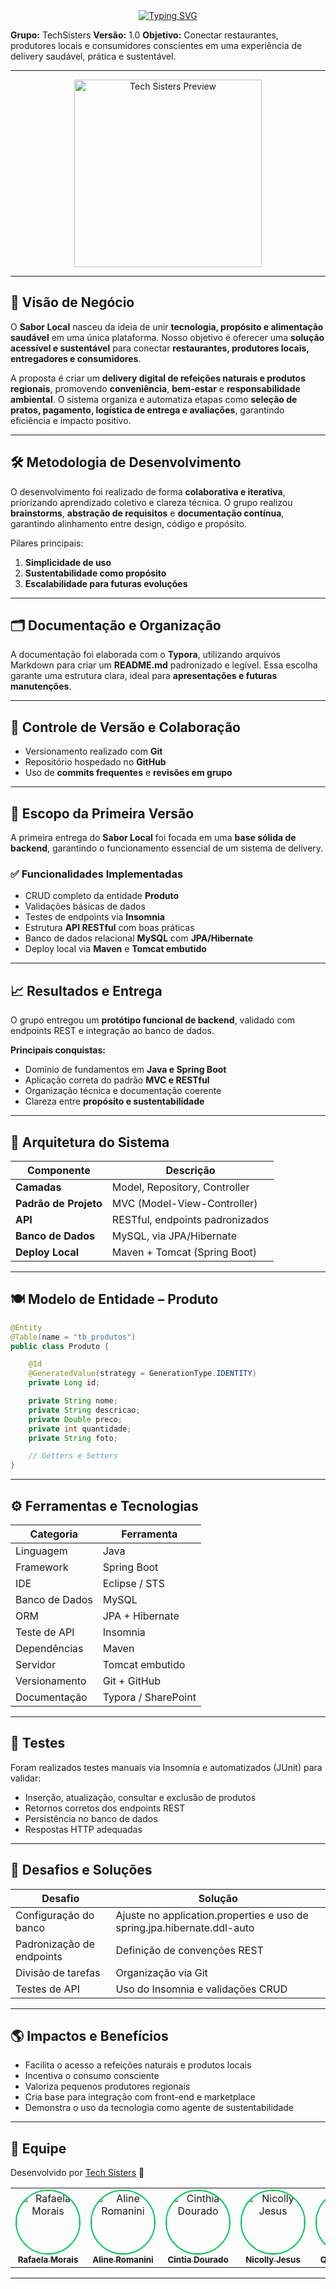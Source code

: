 <div align="center">
  <a href="https://git.io/typing-svg">
    <img src="https://readme-typing-svg.herokuapp.com?font=Fira+Code&size=24&duration=3000&pause=1000&color=00C853&center=true&vCenter=true&width=850&lines=Sabor+Local+–+Delivery+Sustentável+de+Alimentos+Naturais!" alt="Typing SVG" />
  </a>
</div>

**Grupo:** TechSisters
**Versão:** 1.0
**Objetivo:** Conectar restaurantes, produtores locais e consumidores conscientes em uma experiência de delivery saudável, prática e sustentável.

---

<div align="center">
  <img src="https://ik.imagekit.io/5qjemq96e/Projeto1%20-%20delivery/SaborLocal_logo.png?updatedAt=1760625885744" alt="Tech Sisters Preview" width="300" />
</a>
</div>





---

## 🧭 Visão de Negócio

O **Sabor Local** nasceu da ideia de unir **tecnologia, propósito e alimentação saudável** em uma única plataforma.
Nosso objetivo é oferecer uma **solução acessível e sustentável** para conectar **restaurantes, produtores locais, entregadores e consumidores**.

A proposta é criar um **delivery digital de refeições naturais e produtos regionais**, promovendo **conveniência**, **bem-estar** e **responsabilidade ambiental**.
O sistema organiza e automatiza etapas como **seleção de pratos, pagamento, logística de entrega e avaliações**, garantindo eficiência e impacto positivo.

---

## 🛠️ Metodologia de Desenvolvimento

O desenvolvimento foi realizado de forma **colaborativa e iterativa**, priorizando aprendizado coletivo e clareza técnica.
O grupo realizou **brainstorms**, **abstração de requisitos** e **documentação contínua**, garantindo alinhamento entre design, código e propósito.

Pilares principais:
1. **Simplicidade de uso**
2. **Sustentabilidade como propósito**
3. **Escalabilidade para futuras evoluções**

---

## 🗂️ Documentação e Organização

A documentação foi elaborada com o **Typora**, utilizando arquivos Markdown para criar um **README.md** padronizado e legível.
Essa escolha garante uma estrutura clara, ideal para **apresentações e futuras manutenções**.

---

## 🔄 Controle de Versão e Colaboração

- Versionamento realizado com **Git**
- Repositório hospedado no **GitHub**
- Uso de **commits frequentes** e **revisões em grupo**

---

## 🚀 Escopo da Primeira Versão

A primeira entrega do **Sabor Local** foi focada em uma **base sólida de backend**, garantindo o funcionamento essencial de um sistema de delivery.

### ✅ Funcionalidades Implementadas
- CRUD completo da entidade **Produto**
- Validações básicas de dados
- Testes de endpoints via **Insomnia**
- Estrutura **API RESTful** com boas práticas
- Banco de dados relacional **MySQL** com **JPA/Hibernate**
- Deploy local via **Maven** e **Tomcat embutido**

---

## 📈 Resultados e Entrega

O grupo entregou um **protótipo funcional de backend**, validado com endpoints REST e integração ao banco de dados.

**Principais conquistas:**
- Domínio de fundamentos em **Java e Spring Boot**
- Aplicação correta do padrão **MVC e RESTful**
- Organização técnica e documentação coerente
- Clareza entre **propósito e sustentabilidade**

---

## 🧩 Arquitetura do Sistema

| Componente | Descrição |
|-------------|------------|
| **Camadas** | Model, Repository, Controller |
| **Padrão de Projeto** | MVC (Model-View-Controller) |
| **API** | RESTful, endpoints padronizados |
| **Banco de Dados** | MySQL, via JPA/Hibernate |
| **Deploy Local** | Maven + Tomcat (Spring Boot) |

---

## 🍽️ Modelo de Entidade – Produto

```java
@Entity
@Table(name = "tb_produtos")
public class Produto {

    @Id
    @GeneratedValue(strategy = GenerationType.IDENTITY)
    private Long id;

    private String nome;
    private String descricao;
    private Double preco;
    private int quantidade;
    private String foto;

    // Getters e Setters
}
```

---

## ⚙️ Ferramentas e Tecnologias

| Categoria | Ferramenta |
|------------|-------------|
| Linguagem | Java |
| Framework | Spring Boot |
| IDE | Eclipse / STS |
| Banco de Dados | MySQL |
| ORM | JPA + Hibernate |
| Teste de API | Insomnia |
| Dependências | Maven |
| Servidor | Tomcat embutido |
| Versionamento | Git + GitHub |
| Documentação | Typora / SharePoint |

---

## 🧪 Testes

Foram realizados testes manuais via Insomnia e automatizados (JUnit) para validar:
- Inserção, atualização, consultar e exclusão de produtos
- Retornos corretos dos endpoints REST
- Persistência no banco de dados
- Respostas HTTP adequadas

---

## 🧱 Desafios e Soluções

| Desafio | Solução |
|----------|----------|
| Configuração do banco | Ajuste no application.properties e uso de spring.jpa.hibernate.ddl-auto |
| Padronização de endpoints | Definição de convenções REST |
| Divisão de tarefas | Organização via Git |
| Testes de API | Uso do Insomnia e validações CRUD |

---

## 🌎 Impactos e Benefícios

- Facilita o acesso a refeições naturais e produtos locais
- Incentiva o consumo consciente
- Valoriza pequenos produtores regionais
- Cria base para integração com front-end e marketplace
- Demonstra o uso da tecnologia como agente de sustentabilidade

---

## 🙌 Equipe

Desenvolvido por [Tech Sisters](https://projeto-integrador-grupo-01.github.io/techsisters/) 🍃



<table align="center">
  <tr>
    <td align="center">
      <a href="https://github.com/LemesdeMorais">
        <img src="https://github.com/LemesdeMorais.png?size=100" width="100" style="border-radius:50%; border:2px solid #00C853;" alt="Rafaela Morais"/>
        <br/><sub><b>Rafaela Morais</b></sub>
      </a>
    </td>
    <td align="center">
      <a href="https://github.com/alineromanini">
        <img src="https://github.com/alineromanini.png?size=100" width="100" style="border-radius:50%; border:2px solid #00C853;" alt="Aline Romanini"/>
        <br/><sub><b>Aline Romanini</b></sub>
      </a>
    </td>
    <td align="center">
      <a href="https://github.com/cdouradom">
        <img src="https://github.com/cdouradom.png?size=100" width="100" style="border-radius:50%; border:2px solid #00C853;" alt="Cinthia Dourado"/>
        <br/><sub><b>Cintia Dourado</b></sub>
      </a>
    </td>
    <td align="center">
      <a href="https://github.com/nicollyjesus">
        <img src="https://github.com/nicollyjesus.png?size=100" width="100" style="border-radius:50%; border:2px solid #00C853;" alt="Nicolly Jesus"/>
        <br/><sub><b>Nicolly Jesus</b></sub>
      </a>
    </td>
    <td align="center">
      <a href="https://github.com/queren-alves">
        <img src="https://github.com/queren-alves.png?size=100" width="100" style="border-radius:50%; border:2px solid #00C853;" alt="Quéren Alves"/>
        <br/><sub><b>Quéren Alves</b></sub>
      </a>
    </td>
    <td align="center">
      <a href="https://github.com/crissmcoelho">
        <img src="https://github.com/crissmcoelho.png?size=100" width="100" style="border-radius:50%; border:2px solid #00C853;" alt="Cristina Coelho"/>
        <br/><sub><b>Cristina Coelho</b></sub>
      </a>
    </td>
  </tr>
</table>

---















